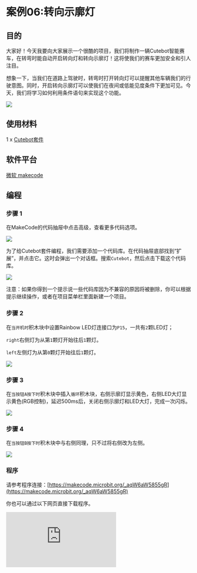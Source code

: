 ﻿---
sidebar_position: 9
sidebar_label: 转向示廓灯
---

# 案例06:转向示廓灯

## 目的

大家好！今天我要向大家展示一个很酷的项目，我们将制作一辆Cutebot智能赛车，在转弯时能自动开启转向灯和转向示廓灯！这将使我们的赛车更加安全和引人注目。

想象一下，当我们在道路上驾驶时，转弯时打开转向灯可以提醒其他车辆我们的行驶意图。同时，开启转向示廓灯可以使我们在夜间或低能见度条件下更加可见。今天，我们将学习如何利用条件语句来实现这个功能。

![](https://wiki-media-ef.oss-cn-hongkong.aliyuncs.com//images/cutebot-case-06-01.png)

## 使用材料

1 x [Cutebot套件](https://item.taobao.com/item.htm?spm=a1z10.3-c-s.w4002-18602834180.23.78b86655ZP5Yg8&id=598365555295)

## 软件平台

[微软 makecode](https://makecode.microbit.org/#)

## 编程

### 步骤 1

在MakeCode的代码抽屉中点击高级，查看更多代码选项。

![](https://wiki-media-ef.oss-cn-hongkong.aliyuncs.com//images/cutebot-pk-1.png)

为了给Cutebot套件编程，我们需要添加一个代码库。在代码抽屉底部找到“扩展”，并点击它。这时会弹出一个对话框。搜索`Cutebot`，然后点击下载这个代码库。

![](https://wiki-media-ef.oss-cn-hongkong.aliyuncs.com//images/cutebot-pk-11.png)

注意：如果你得到一个提示说一些代码库因为不兼容的原因将被删除，你可以根据提示继续操作，或者在项目菜单栏里面新建一个项目。

### 步骤 2

在`当开机时`积木块中设置Rainbow LED灯连接口为`P15`，一共有`2`颗LED灯；

`right`右侧灯为从第`1`颗灯开始往后`1`颗灯。

`left`左侧灯为从第`0`颗灯开始往后`1`颗灯。

![](https://wiki-media-ef.oss-cn-hongkong.aliyuncs.com//images/case_06_01.png)

### 步骤 3

在`当按钮A按下时`积木块中插入`循环`积木块，右侧示廓灯显示黄色，右侧LED大灯显示黄色(RGB控制)，延迟500ms后，关闭右侧示廓灯和LED大灯，完成一次闪烁。

![](https://wiki-media-ef.oss-cn-hongkong.aliyuncs.com//images/case_06_02.png)


### 步骤 4

在`当按钮B按下时`积木块中与右侧同理，只不过将右侧改为左侧。

![](https://wiki-media-ef.oss-cn-hongkong.aliyuncs.com//images/case_06_03.png)

### 程序

请参考程序连接：[https://makecode.microbit.org/_aqW6aW5855gR](https://makecode.microbit.org/_aqW6aW5855gR)

你也可以通过以下网页直接下载程序。

<div
    style={{
        position: 'relative',
        paddingBottom: '60%',
        overflow: 'hidden',
    }}
>
    <iframe
        src="https://makecode.microbit.org/_aqW6aW5855gR"
        frameborder="0"
        sandbox="allow-popups allow-forms allow-scripts allow-same-origin"
        style={{
            position: 'absolute',
            width: '100%',
            height: '100%',
        }}
    />
</div>
---

## 结论

当按钮A按下时，右侧LED车灯和示廓灯闪烁5次

当按钮B按下时，左侧LED车灯和示廓灯闪烁5次

![](https://wiki-media-ef.oss-cn-hongkong.aliyuncs.com//images/cutebot-case-06.gif)

## 思考

如何让你的小车按下按钮A开启双闪，按下按钮B关闭双闪呢。



## 常见问题
---
## 相关阅读
---
